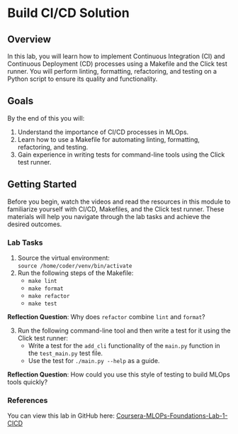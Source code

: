 # Build CI/CD Solution

## Overview

In this lab, you will learn how to implement Continuous Integration (CI) and Continuous Deployment (CD) processes using a Makefile and the Click test runner. You will perform linting, formatting, refactoring, and testing on a Python script to ensure its quality and functionality.

## Goals

By the end of this you will:

1. Understand the importance of CI/CD processes in MLOps.
2. Learn how to use a Makefile for automating linting, formatting, refactoring, and testing.
3. Gain experience in writing tests for command-line tools using the Click test runner.

## Getting Started

Before you begin, watch the videos and read the resources in this module to familiarize yourself with CI/CD, Makefiles, and the Click test runner. These materials will help you navigate through the lab tasks and achieve the desired outcomes.

### Lab Tasks

1. Source the virtual environment:\
   `source /home/coder/venv/bin/activate`
2. Run the following steps of the Makefile:
   - `make lint`
   - `make format`
   - `make refactor`
   - `make test`

**Reflection Question**: Why does `refactor` combine `lint` and `format`?

3. Run the following command-line tool and then write a test for it using the Click test runner:
   - Write a test for the `add_cli` functionality of the `main.py` function in the `test_main.py` test file.
   - Use the test for `./main.py --help` as a guide.

**Reflection Question**: How could you use this style of testing to build MLOps tools quickly?

### References

You can view this lab in GitHub here: [Coursera-MLOPs-Foundations-Lab-1-CICD](https://github.com/nogibjj/Coursera-MLOPs-Foundations-Lab-1-CICD)

